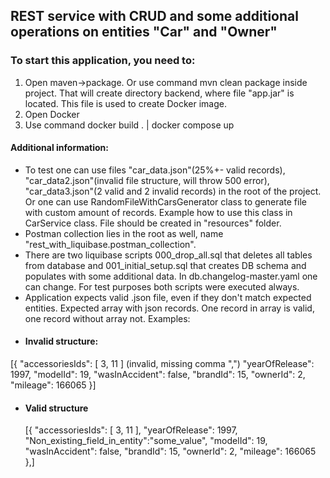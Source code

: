 ## REST service with CRUD and some additional operations on entities "Car" and "Owner"

### To start this application, you need to:
1. Open maven->package. Or use command mvn clean package inside project. That will create directory backend, where file "app.jar" is located. This file is used to create Docker image.
2. Open Docker 
3. Use command docker build . | docker compose up

#### Additional information:
- To test one can use files "car_data.json"(25%+- valid records), "car_data2.json"(invalid file structure, will throw 500 error), "car_data3.json"(2 valid and 2 invalid records) in the root of the project. Or one can use RandomFileWithCarsGenerator class to generate file with custom amount of records. Example how to use this class in CarService class. File should be created in "resources" folder.
- Postman collection lies in the root as well, name "rest_with_liquibase.postman_collection".
- There are two liquibase scripts 000_drop_all.sql that deletes all tables from database and 001_initial_setup.sql that creates DB schema and populates with some additional data. In db.changelog-master.yaml one can change. For test purposes both scripts were executed always. 
- Application expects valid .json file, even if they don't match expected entities. Expected array with json records. One record in array is valid, one record without array not. Examples:
- #### Invalid structure:  
[{
  "accessoriesIds": [
  3,
  11
  ] (invalid, missing comma ",")
  "yearOfRelease": 1997,
  "modelId": 19,
  "wasInAccident": false,
  "brandId": 15,
  "ownerId": 2,
  "mileage": 166065
  }]
- #### Valid structure
  [{
  "accessoriesIds": [
  3,
  11
  ],
  "yearOfRelease": 1997,
  "Non_existing_field_in_entity":"some_value",
  "modelId": 19,
  "wasInAccident": false,
  "brandId": 15,
  "ownerId": 2,
  "mileage": 166065
  },]
